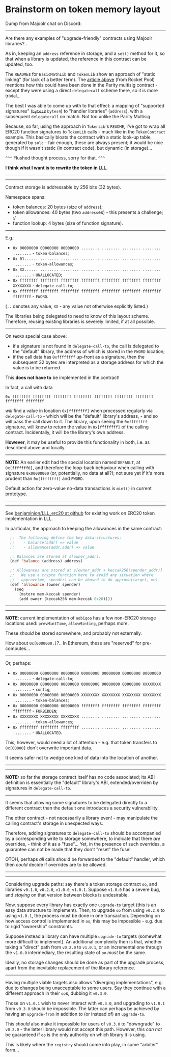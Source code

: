 # Brainstorm on token memory layout

Dump from Majoolr chat on Discord:

-----

Are there any examples of "upgrade-friendly" contracts using Majoolr libraries?..

As in, keeping an `address` reference in storage, and a `set()` method for it, so that when a library is updated, the reference in this contract can be updated, too.

The `README`s for `BasicMathLib` and `TokenLib` show an approach of  "static linking" (for lack of a better term). The [article above](https://medium.com/rocket-pool/upgradable-solidity-contract-design-54789205276d) (from Rocket Pool) mentions how this could have been done in the Parity multisig contract - except they were using a direct `delegatecall` scheme there, so it is more trivial...

The best I was able to come up with to that effect:  a mapping of "supported signatures" (~~`bytes8`~~ `bytes4`) to "handler libraries" (`address`), with a subsequent `delegatecall` on match. Not too unlike the Parity Multisig.

Because, so far, using the approach in `TokenLib`'s `README`, I've got to wrap all ERC20 function signatures to `TokenLib` calls - much like in the `TokenContract` example. This basically bloats the contract with a static look-up table, generated by `solc` - fair enough, these are always present; it would be nice though if it wasn't static (in contract code), but dynamic (in storage)...

`^^^` Flushed thought process, sorry for that. `^^^`

**I think what I want is to rewrite the token in LLL.**

-----
-----

Contract storage is addressable by 256 bits (32 bytes).

Namespace spans:

* token balances: 20 bytes (size of `address`);
* token allowances: 40 bytes (two `address`es) - this presents a challenge; :/
* function lookup: 4 bytes (size of function signature).

-----

E.g.:

* `0x 00000000 00000000 00000000 ........ ........ ........ ........ ........` - `token-balances`;
* `0x 01...... ........ ........ ........ ........ ........ ........ ........` - `token-allowances`;
* `0x XX...... ........ ........ ........ ........ ........ ........ ........` - `UNALLOCATED`;
* `0x ffffffff ffffffff ffffffff ffffffff ffffffff ffffffff ffffffff XXXXXXXX` - `delegate-call-to`;
* `0x ffffffff ffffffff ffffffff ffffffff ffffffff ffffffff ffffffff ffffffff` - `FWORD`.

(`..` denotes any value, `XX` - any value not otherwise explicitly listed.)

The libraries being delegated to need to know of this layout scheme. Therefore, reusing existing libraries is severely limited, if at all possible.

-----

On `FWORD` special case above:

* if a signature is not found in `delegate-call-to`, the call is delegated to the "default" library, the address of which is stored in the `FWORD` location;
* if the call data has `0xffffffff` up-front as a signature, then the subsequent 32 bytes are interpreted as a storage address for which the value is to be returned.

This **does not have to** be implemented in the contract!

In fact, a call with data

`0x ffffffff ffffffff ffffffff ffffffff ffffffff ffffffff ffffffff ffffffff ffffffff`

_will_ find a value in location `0x[ffffffff]` when processed regularly via `delegate-call-to` - which will be the "default" library's address, - and so will pass the call down to it. The library, upon seeing the `0xffffffff` signature, will know to return the value in `0x[ffffffff]` of the calling contract. Incidentally, it will be the library's own address.

**However**, it may be useful to provide this functionality in both, i.e. as described above and locally.

-----

**NOTE:** An earlier edit had the special location named `DEFAULT`, at `0x[fffffff0]`, and therefore the loop-back behaviour when calling with signature `0x00000000` (or, potentially, no data at all?); not sure yet if it's more prudent than `0x[ffffffff]` and `FWORD`.

Default action for zero-value no-data transactions is `mint()` in current prototype.

-----
-----

See [benjaminion/LLL_erc20 at github](https://github.com/benjaminion/LLL_erc20) for existing work on ERC20 token implementation in LLL.

In particular, the approach to keeping the allowances in the same contract:

``` lisp
  ;;  The following define the key data-structures:
  ;;    - balance(addr) => value
  ;;    - allowance(addr,addr) => value

  ;; Balances are stored at s[owner_addr].
  (def 'balance (address) address)

  ;; Allowances are stored at s[owner_addr + keccak256(spender_addr)]
  ;;   We use a crypto function here to avoid any situation where
  ;;   approve(me, spender) can be abused to do approve(target, me).
  (def 'allowance (owner spender)
    (seq
      (mstore mem-keccak spender)
      (add owner (keccak256 mem-keccak 0x20))))
```

-----
-----

**NOTE**: current implementation of `oobiqoo` has a few non-ERC20 storage locations used: `prevMintTime`, `allowMinting`, perhaps more.

These _should_ be stored somewhere, and probably not externally.

How about `0x[0000000.]`?.. In Ethereum, these are "reserved" for pre-computes...

-----

Or, perhaps:

* `0x 00000000 00000000 00000000 00000000 00000000 00000000 00000000 ........` - `delegate-call-to`;
* `0x 00000000 00000000 00000000 00000000 00000000 00000000 XXXXXXXX ........` - `config`;
* `0x 00000000 00000000 00000000 XXXXXXXX XXXXXXXX XXXXXXXX XXXXXXXX ........` - `token-balances`;
* `0x 00000000 00000000 00000000 ffffffff ffffffff ffffffff ffffffff ffffffff` - `FORBIDDEN`;
* `0x XXXXXXXX XXXXXXXX XXXXXXXX ........ ........ ........ ........ ........` - `token-allowances`;
* `0x ffffffff ffffffff ffffffff ........ ........ ........ ........ ........` - `UNALLOCATED`.

This, however, would need a lot of attention - e.g. that token transfers to `0x[00000]` don't overwrite important data.

It seems safer not to wedge one kind of data into the location of another.

-----
-----

**NOTE:** so far the storage contract itself has no code associated; its ABI definition is essentially the "default" library's ABI, extended/overriden by signatures in `delegate-call-to`.

-----

It seems that allowing some signatures to be delegated directly to a different contract than the default one introduces a security vulnerability.

The other contract - not necessarily a library even! - may manipulate the calling contract's storage in unexpected ways.

Therefore, adding signatures to `delegate-call-to` should be accompanied by a corresponding write to storage somewhere, to indicate that there _are_ overrides, - think of it as a "fuse"... Yet, in the presence of such overrides, a guarantee can not be made that they don't "reset" the fuse!

OTOH, perhaps _all_ calls should be forwarded to the "default" handler, which then _could_ decide if overrides are to be allowed.

-----
-----

Considering upgrade paths: say there's a token storage contract `oo`, and libraries `v0.1.0`, `v0.2.0`, `v1.0.0`, `v1.0.1`. Suppose `v1.0.0` has a severe bug, and _staying_ on that version between blocks is undesirable.

Now, suppose every library has exactly one `upgrade-to` target (this is an easy data structure to implement). Then, to upgrade `oo` from using `v0.2.0` to using `v1.0.1`, the process must be done in one transaction. Depending on how access control is implemented in `oo`, this may be impossible - e.g. due to rigid "ownership" constraints.

Suppose instead a library can have multiple `upgrade-to` targets (somewhat more difficult to implement). An additional complexity then is that, whether taking a "direct" path from `v0.2.0` to `v1.0.1`, or an incremental one through the `v1.0.0` intermediary, the resulting state of `oo` _must_ be the same.

Ideally, no storage changes should be done as part of the upgrade process, apart from the inevitable replacement of the library reference.

-----

Having multiple viable targets also allows "diverging implementations", e.g. due to changes being unacceptable to some users. Say they continue with a different approach in their `oo`s, dubbing it `v0.3.0`.

Those on `v1.0.1` wish to never interact with `v0.3.0`, and upgrading to `v1.0.1` from `v0.3.0` should be impossible. The latter can perhaps be achieved by having an `upgrade-from` in addition to (or instead of) an `upgrade-to`.

This _should_ also make it impossible for users of `v0.3.0` to "downgrade" to `v0.2.0` - the latter library would not accept this path. However, this _can not_ be guaranteed if `oo` is the only authority on which library it is using.

This is likely where the `registry` should come into play, in some "arbiter" form...

